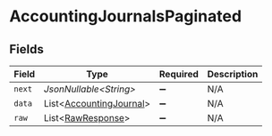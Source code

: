 # AccountingJournalsPaginated


## Fields

| Field                                                                    | Type                                                                     | Required                                                                 | Description                                                              |
| ------------------------------------------------------------------------ | ------------------------------------------------------------------------ | ------------------------------------------------------------------------ | ------------------------------------------------------------------------ |
| `next`                                                                   | *JsonNullable\<String>*                                                  | :heavy_minus_sign:                                                       | N/A                                                                      |
| `data`                                                                   | List\<[AccountingJournal](../../models/components/AccountingJournal.md)> | :heavy_minus_sign:                                                       | N/A                                                                      |
| `raw`                                                                    | List\<[RawResponse](../../models/components/RawResponse.md)>             | :heavy_minus_sign:                                                       | N/A                                                                      |